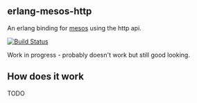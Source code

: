 erlang-mesos-http
-----------------

An erlang binding for [mesos](http://mesos.apache.org/) using the http api.

[![Build Status](https://travis-ci.org/mdevilliers/erlang-mesos-http.svg?branch=master)](https://travis-ci.org/mdevilliers/erlang-mesos-http)

Work in progress - probably doesn't work but still good looking.

How does it work
----------------

TODO
